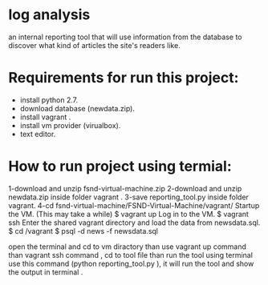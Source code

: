 # log analysis 

an internal reporting tool that will use information from the database to discover what kind of articles the site's readers like.

# Requirements for run this project:

* install python 2.7.
* download database (newdata.zip).
* install vagrant .
* install vm provider (virualbox).
* text editor.

# How to run project using termial:

1-download and unzip fsnd-virtual-machine.zip
2-download and unzip newdata.zip inside folder vagrant .
3-save reporting_tool.py inside folder vagrant.
4-cd fsnd-virtual-machine/FSND-Virtual-Machine/vagrant/
Startup the VM. (This may take a while)
$ vagrant up
Log in to the VM.
$ vagrant ssh
Enter the shared vagrant directory and load the data from newsdata.sql.
$ cd /vagrant
$ psql -d news -f newsdata.sql


open the terminal and cd to vm diractory than use vagrant up command than vagrant ssh command ,
cd to tool file than run the tool using terminal use this command (python reporting_tool.py ),
it will run the tool and show the output in terminal .
                       
